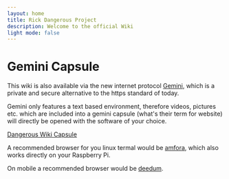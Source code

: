```yaml
---
layout: home
title: Rick Dangerous Project
description: Welcome to the official Wiki
light mode: false
---
```


# Gemini Capsule

This wiki is also available via the new internet protocol [Gemini](https://gemini.circumlunar.space/), which is a private and secure alternative to the https standard of today. 

Gemini only features a text based environment, therefore videos, pictures etc. which are included into a gemini capsule (what's their term for website) will directly be opened with the software of your choice.

[Dangerous Wiki Capsule](gemini://dangerouswiki.capsule.town)

A recommended browser for you linux termal would be [amfora](https://github.com/makeworld-the-better-one/amfora), which also works directly on your Raspberry Pi.

On mobile a recommended browser would be [deedum](https://github.com/snoe/deedum).

